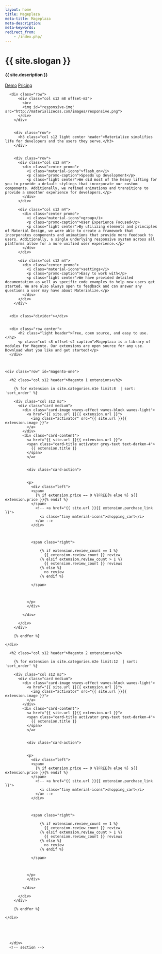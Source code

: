 ```yaml
---
layout: home
title: Mageplaza
meta-title: Mageplaza
meta-description: 
meta-keywords: 
redirect_from:
    - /index.php/
---
```





<div class="section no-pad-bot" id="index-banner">
    <div class="container">
        <h1 class="header center">{{ site.slogan }}</h1>
        <div class="row center">
            <h4 class="header col s12 light center">{{ site.description }}</h4>
        </div>
        <div class="row center">
            <a href="#live-demo" class="btn-light btn-large waves-effect waves-light modal-trigger">Demo</a>
            <a href="{{ site.url }}/pricing/" class="btn-light btn-large waves-effect waves-light">Pricing</a>
        </div>
    </div>
</div>



<div class="container">
  <div class="section">


      <div class="row">
          <div class="col s12 m8 offset-m2">
            <br>
            <img id="responsive-img" src="http://materializecss.com/images/responsive.png">
          </div>
        </div>


        <div class="row">
          <h3 class="col s12 light center header">Materialize simplifies life for developers and the users they serve.</h3>
        </div>


        <div class="row">
          <div class="col s12 m4">
            <div class="center promo">
              <i class="material-icons">flash_on</i>
              <p class="promo-caption">Speeds up development</p>
              <p class="light center">We did most of the heavy lifting for you to provide a default stylings that incorporate our custom components. Additionally, we refined animations and transitions to provide a smoother experience for developers.</p>
            </div>
          </div>

          <div class="col s12 m4">
            <div class="center promo">
              <i class="material-icons">group</i>
              <p class="promo-caption">User Experience Focused</p>
              <p class="light center">By utilizing elements and principles of Material Design, we were able to create a framework that incorporates components and animations that provide more feedback to users. Additionally, a single underlying responsive system across all platforms allow for a more unified user experience.</p>
            </div>
          </div>

          <div class="col s12 m4">
            <div class="center promo">
              <i class="material-icons">settings</i>
              <p class="promo-caption">Easy to work with</p>
              <p class="light center">We have provided detailed documentation as well as specific code examples to help new users get started. We are also always open to feedback and can answer any questions a user may have about Materialize.</p>
            </div>
          </div>
        </div>


      <div class="divider"></div>


      <div class="row center">
          <h2 class="light header">Free, open source, and easy to use.</h2>
          <p class="col s8 offset-s2 caption">Mageplaza is a library of modules for Magento. Our extensions are open source for any use. Download what you like and get started!</p>
      </div>



    <div class="row" id="magento-one">

      <h2 class="col s12 header">Magento 1 extensions</h2>

        {% for extension in site.categories.m1e limit:8  | sort: 'sort_order' %}
          
        <div class="col s12 m3">
          <div class="card medium">
            <div class="card-image waves-effect waves-block waves-light">
              <a href="{{ site.url }}{{ extension.url }}">
                <img class="activator" src="{{ site.url }}{{ extension.image }}">
              </a>
            </div>
            <div class="card-content">
              <a href="{{ site.url }}{{ extension.url }}">
              <span class="card-title activator grey-text text-darken-4">
                {{ extension.title }}
              </span>
              </a>
              

              <div class="card-action">
               

              <p>
                <div class="left">
                <span>
                  {% if extension.price == 0 %}FREE{% else %} ${{ extension.price }}{% endif %}
                </span>
                  <!-- <a href="{{ site.url }}{{ extension.purchase_link }}">
                    <i class="tiny material-icons">shopping_cart</i>
                  </a> -->
                </div>



                <span class="right">

                    {% if extension.review_count == 1 %}
                      {{ extension.review_count }} review
                    {% elsif extension.review_count > 1 %}  
                      {{ extension.review_count }} reviews
                    {% else %}
                      no review
                    {% endif %}
                  
                </span>

              

              </p>
              </div>

            </div>
            
          </div>
        </div>

        {% endfor %}

    </div>


  <div class="row" id="magento-two">

      <h2 class="col s12 header">Magento 2 extensions</h2>

        {% for extension in site.categories.m2e limit:12  | sort: 'sort_order' %}
          
        <div class="col s12 m3">
          <div class="card medium">
            <div class="card-image waves-effect waves-block waves-light">
              <a href="{{ site.url }}{{ extension.url }}">
                <img class="activator" src="{{ site.url }}{{ extension.image }}">
              </a>
            </div>
            <div class="card-content">
              <a href="{{ site.url }}{{ extension.url }}">
              <span class="card-title activator grey-text text-darken-4">
                {{ extension.title }}
              </span>
              </a>
              

              <div class="card-action">
               

              <p>
                <div class="left">
                <span>
                  {% if extension.price == 0 %}FREE{% else %} ${{ extension.price }}{% endif %}
                </span>
                  <!-- <a href="{{ site.url }}{{ extension.purchase_link }}">
                    <i class="tiny material-icons">shopping_cart</i>
                  </a> -->
                </div>



                <span class="right">

                    {% if extension.review_count == 1 %}
                      {{ extension.review_count }} review
                    {% elsif extension.review_count > 1 %}  
                      {{ extension.review_count }} reviews
                    {% else %}
                      no review
                    {% endif %}
                  
                </span>

              

              </p>
              </div>

            </div>
            
          </div>
        </div>

        {% endfor %}

    </div>





      </div>
      <!-- section -->
</div>
<!-- End container -->










